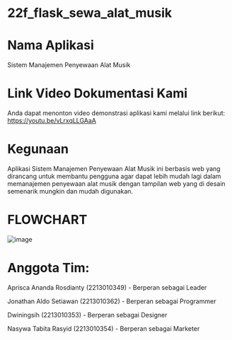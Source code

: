 # 22f_flask_sewa_alat_musik

# Nama Aplikasi
Sistem Manajemen Penyewaan Alat Musik 

# Link Video Dokumentasi Kami
Anda dapat menonton video demonstrasi aplikasi kami melalui link berikut: https://youtu.be/vLrxqLLGAaA

# Kegunaan
Aplikasi Sistem Manajemen Penyewaan Alat Musik ini berbasis web yang dirancang untuk membantu pengguna agar dapat 
lebih mudah lagi dalam memanajemen penyewaan alat musik dengan tampilan web yang di desain semenarik mungkin dan mudah digunakan.

# FLOWCHART
![image](https://github.com/user-attachments/assets/d2eb8b67-d9a0-4149-9d7b-7186e5f49fab)

# Anggota Tim:
Aprisca Ananda Rosdianty (2213010349) -
Berperan sebagai Leader

Jonathan Aldo Setiawan (2213010362) -
Berperan sebagai Programmer

Dwiningsih (2213010353) -
Berperan sebagai Designer

Nasywa Tabita Rasyid (2213010354) -
Berperan sebagai Marketer
